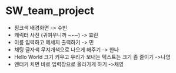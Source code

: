 # SW_team_project

- 핑크색 배경화면 -> 수빈
- 캐릭터 사진 (귀여우니까 ~~~) -> 효린
- 이름 입력하고 메세지 출력하기 -> 민
- 채팅 글자색 무지개색으로 나오게 해주기 -> 한나
- Hello World 크기 키우고 우리가 보내는 텍스트는 크기 좀 줄이기 ->나영
- 엔터키 치면 바로 입력창으로 올라가게 하기 ->채영
